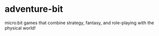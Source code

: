 # adventure-bit
micro:bit games that combine strategy, fantasy, and role-playing with the physical world!
